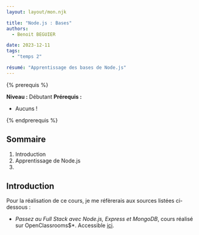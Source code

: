 ```yaml
---
layout: layout/mon.njk

title: "Node.js : Bases"
authors:
  - Benoit BEGUIER

date: 2023-12-11
tags: 
  - "temps 2"

résumé: "Apprentissage des bases de Node.js"
---
```


{% prerequis %}

**Niveau :** Débutant
**Prérequis :**
- Aucuns !

{% endprerequis %}


## Sommaire
1. Introduction
2. Apprentissage de Node.js
3. 

## Introduction

Pour la réalisation de ce cours, je me réfèrerais aux sources listées ci-dessous : 
- *Passez au Full Stack avec Node.js, Express et MongoDB*, cours réalisé sur OpenClassrooms$*. Accessible [ici](https://openclassrooms.com/fr/courses/6390246-passez-au-full-stack-avec-node-js-express-et-mongodb).
